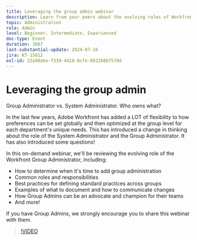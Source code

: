 ```yaml
---
title: Leveraging the group admin webinar
description: Learn from your peers about the evolving roles of Workfront System and Group Administrators. Explore roles, best practices, documentation, and advocacy in our on-demand webinar.
topic: Administration
role: Admin
level: Beginner, Intermediate, Experienced
doc-type: Event
duration: 3667
last-substantial-update: 2024-07-16
jira: KT-15812
exl-id: 22a90abe-f339-4d18-8cfe-0822b86f570d
---
```

# Leveraging the group admin

Group Administrator vs. System Administrator. Who owns what?  

In the last few years, Adobe Workfront has added a LOT of flexibility to how preferences can be set globally and then optimized at the group level for each department's unique needs. This has introduced a change in thinking about the role of the System Administrator and the Group Administrator. It has also introduced some questions!   

In this on-demand webinar, we'll be reviewing the evolving role of the Workfront Group Administrator, including:

* How to determine when it's time to add group administration 
* Common roles and responsibilities 
* Best practices for defining standard practices across groups 
* Examples of what to document and how to communicate changes 
* How Group Admins can be an advocate and champion for their teams 
* And more! 

If you have Group Admins, we strongly encourage you to share this webinar with them.

>[!VIDEO](https://video.tv.adobe.com/v/3431006/?learn=on)
